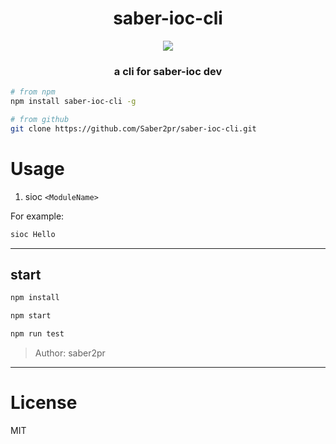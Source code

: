 <h1 align="center">saber-ioc-cli</h1>
  <p align="center">
    <a href="https://www.npmjs.com/package/saber-ioc-cli">
      <img src="https://img.shields.io/npm/v/saber-ioc-cli.svg?colorB=blue&style=flat" />
    </a>
  </p>
<h3 align="center">a cli for saber-ioc dev</h3>

```bash
# from npm
npm install saber-ioc-cli -g

# from github
git clone https://github.com/Saber2pr/saber-ioc-cli.git
```

# Usage

1. sioc `<ModuleName>`

For example:

```bash
sioc Hello
```

---

## start

```bash
npm install
```

```bash
npm start

npm run test

```

> Author: saber2pr

---

# License

MIT

